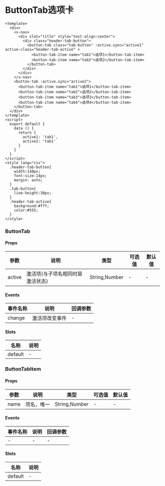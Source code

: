 # ButtonTab选项卡

```
<template>
  <div>
    <x-nav>
      <div slot="title" style="text-align:center">
        <div class="header-tab-button">
          <button-tab class="tab-button" :active.sync="active1" active-class="header-tab-active" >
            <button-tab-item name="tab1">选项1</button-tab-item>
            <button-tab-item name="tab2">选项2</button-tab-item>
          </button-tab>
        </div>
      </div>
    </x-nav>
    <button-tab :active.sync="active2">
      <button-tab-item name="tab1">选项1</button-tab-item>
      <button-tab-item name="tab2">选项2</button-tab-item>
      <button-tab-item name="tab3">选项3</button-tab-item>
      <button-tab-item name="tab4">选项4</button-tab-item>
    </button-tab>
  </div>
</template>
<script>
  export default {
    data () {
      return {
        active1: 'tab1',
        active2: 'tab1'
      }
    }
  }
</script>
<style lang="css">
  .header-tab-button{
    width:140px;
    font-size:14px;
    margin: auto;
  }
  .tab-button{
    line-height:30px;
  }
  .header-tab-active{
    background:#fff;
    color:#555;
  }
</style>
```
### ButtonTab
#### Props
| 参数      | 说明    | 类型      | 可选值       | 默认值   |
|---------- |-------- |---------- |------------- |--------- |
| active     | 激活项(与子项名相同时是激活状态)   | String,Number  |   -       |    -    |

#### Events
| 事件名称 | 说明 | 回调参数 |
|---------|--------|---------|
| change | 激活项改变事件 | - |

#### Slots
| 名称 | 说明 | 
|---------|--------|
| default | - |

### ButtonTabItem
#### Props
| 参数      | 说明    | 类型      | 可选值       | 默认值   |
|---------- |-------- |---------- |------------- |--------- |
| name     | 项名，唯一   | String,Number  |   -       |    -    |

#### Events
| 事件名称 | 说明 | 回调参数 |
|---------|--------|---------|
| - | - | - |

#### Slots
| 名称 | 说明 | 
|---------|--------|
| default | - |